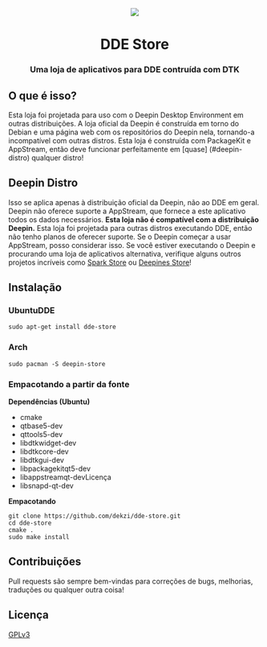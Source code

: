 <p align="center"><img src="https://user-images.githubusercontent.com/56656996/99621835-b2d8dc80-29dd-11eb-8183-987e80f8b3a7.png"></p>
<h1 align="center">DDE Store</h1>
<h3 align="center">Uma loja de aplicativos para DDE contruída com DTK</h3>

## O que é isso?

Esta loja foi projetada para uso com o Deepin Desktop Environment em outras distribuições. A loja oficial da Deepin é construída em torno do Debian e uma página web com os repositórios do Deepin nela, tornando-a incompatível com outras distros. Esta loja é construída com PackageKit e AppStream, então deve funcionar perfeitamente em [quase] (#deepin-distro) qualquer distro!

## Deepin Distro

Isso se aplica apenas à distribuição oficial da Deepin, não ao DDE em geral. Deepin não oferece suporte a AppStream, que fornece a este aplicativo todos os dados necessários. **Esta loja não é compatível com a distribuição Deepin.** Esta loja foi projetada para outras distros executando DDE, então não tenho planos de oferecer suporte. Se o Deepin começar a usar AppStream, posso considerar isso. Se você estiver executando o Deepin e procurando uma loja de aplicativos alternativa, verifique alguns outros projetos incríveis como [Spark Store](https://www.spark-app.store) ou [Deepines Store](https://deepines.com)!

## Instalação
### UbuntuDDE
```
sudo apt-get install dde-store
```

### Arch
```
sudo pacman -S deepin-store
```

### Empacotando a partir da fonte
**Dependências (Ubuntu)**
- cmake
- qtbase5-dev
- qttools5-dev
- libdtkwidget-dev
- libdtkcore-dev
- libdtkgui-dev
- libpackagekitqt5-dev
- libappstreamqt-devLicença
- libsnapd-qt-dev

**Empacotando**
```
git clone https://github.com/dekzi/dde-store.git
cd dde-store
cmake .
sudo make install
```

## Contribuições
Pull requests são sempre bem-vindas para correções de bugs, melhorias, traduções ou qualquer outra coisa!

## Licença
[GPLv3](../../LICENSE)
